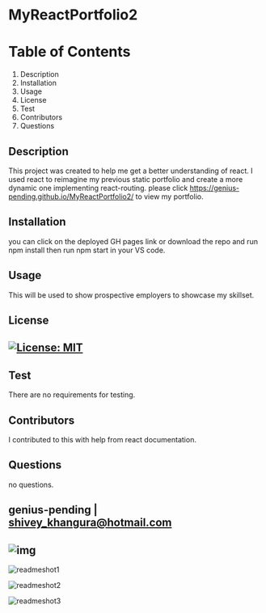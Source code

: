 
# MyReactPortfolio2



# Table of Contents
1. Description
2. Installation
3. Usage
4. License
5. Test
6. Contributors
7. Questions
## Description
This project was created to help me get a better understanding of react. I used react to reimagine my previous static portfolio and create a more dynamic one implementing react-routing. please click https://genius-pending.github.io/MyReactPortfolio2/ to view my portfolio.
## Installation
you can click on the deployed GH pages link or download the repo and run npm install then run npm start in your VS code.
## Usage
This will be used to show prospective employers to showcase my skillset.
## License
## [![License: MIT](https://img.shields.io/badge/License-MIT-yellow.svg)](https://opensource.org/licenses/MIT)
## Test
There are no requirements for testing.
## Contributors
I contributed to this with help from react documentation.
## Questions
no questions.
## genius-pending | shivey_khangura@hotmail.com
## ![img](https://avatars.githubusercontent.com/u/67982777?v=4)

![readmeshot1](https://user-images.githubusercontent.com/67982777/109696290-cec74f00-7b84-11eb-8b2b-d95dd0863156.png)

![readmeshot2](https://user-images.githubusercontent.com/67982777/109696304-d1c23f80-7b84-11eb-9d31-ed5bff0188a2.png)

![readmeshot3](https://user-images.githubusercontent.com/67982777/109696317-d4249980-7b84-11eb-82a5-2b6f2f76c34c.png)

